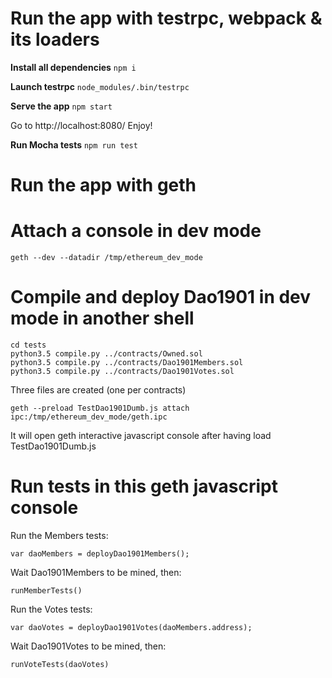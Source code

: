 Run the app with testrpc, webpack & its loaders
===============================================

**Install all dependencies**
`npm i`

**Launch testrpc**
`node_modules/.bin/testrpc`
    
**Serve the app**
`npm start`
    
Go to http://localhost:8080/
Enjoy!

**Run Mocha tests**
`npm run test`


Run the app with geth
=====================
Attach a console in dev mode
============================

    geth --dev --datadir /tmp/ethereum_dev_mode


Compile and deploy Dao1901 in dev mode in another shell
=======================================================

    cd tests
    python3.5 compile.py ../contracts/Owned.sol
    python3.5 compile.py ../contracts/Dao1901Members.sol
    python3.5 compile.py ../contracts/Dao1901Votes.sol

Three files are created (one per contracts)

    geth --preload TestDao1901Dumb.js attach ipc:/tmp/ethereum_dev_mode/geth.ipc

It will open geth interactive javascript console after having load TestDao1901Dumb.js


Run tests in this geth javascript console
=========================================

Run the Members tests:

    var daoMembers = deployDao1901Members();

Wait Dao1901Members to be mined, then:

    runMemberTests()

Run the Votes tests:

    var daoVotes = deployDao1901Votes(daoMembers.address);

Wait Dao1901Votes to be mined, then:

    runVoteTests(daoVotes)
